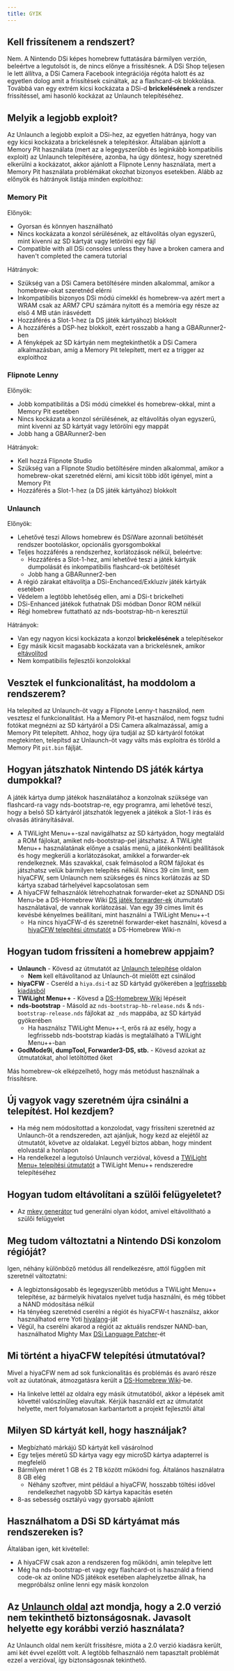 ```yaml
---
title: GYIK
---
```


## Kell frissítenem a rendszert?
Nem. A Nintendo DSi képes homebrew futtatására bármilyen verzión, beleértve a legutolsót is, de nincs előnye a frissítésnek. A DSi Shop teljesen le lett állítva, a DSi Camera Facebook integrációja régóta halott és az egyetlen dolog amit a frissítések csináltak, az a flashcard-ok blokkolása. Továbbá van egy extrém kicsi kockázata a DSi-d **brickelésének** a rendszer frissítéssel, ami hasonló kockázat az Unlaunch telepítéséhez.

## Melyik a legjobb exploit?
Az Unlaunch a legjobb exploit a DSi-hez, az egyetlen hátránya, hogy van egy kicsi kockázata a brickelésnek a telepítéskor. Általában ajánlott a Memory Pit használata (mert az a legegyszerűbb és leginkább kompatibilis exploit) az Unlaunch telepítésére, azonba, ha úgy döntesz, hogy szeretnéd elkerülni a kockázatot, akkor ajánlott a Flipnote Lenny használata, mert a Memory Pit használata problémákat okozhat bizonyos esetekben. Alább az előnyök és hátrányok listája minden exploithoz:

### Memory Pit
Előnyök:
- Gyorsan és könnyen használható
- Nincs kockázata a konzol sérülésének, az eltávolítás olyan egyszerű, mint kivenni az SD kártyát vagy letörölni egy fájl
- Compatible with all DSi consoles unless they have a broken camera and haven't completed the camera tutorial

Hátrányok:
- Szükség van a DSi Camera betöltésére minden alkalommal, amikor a homebrew-okat szeretnéd elérni
- Inkompatibilis bizonyos DSi módú címekkl és homebrew-va azért mert a WRAM csak az ARM7 CPU számára nyitott és a memória egy része az első 4 MB után írásvédett
- Hozzáférés a Slot-1-hez (a DS játék kártyához) blokkolt
- A hozzáférés a DSP-hez blokkolt, ezért rosszabb a hang a GBARunner2-ben
- A fényképek az SD kártyán nem megtekinthetők a DSi Camera alkalmazásban, amíg a Memory Pit telepített, mert ez a trigger az exploithoz

### Flipnote Lenny
Előnyök:
- Jobb kompatibilitás a DSi módú címekkel és homebrew-okkal, mint a Memory Pit esetében
- Nincs kockázata a konzol sérülésének, az eltávolítás olyan egyszerű, mint kivenni az SD kártyát vagy letörölni egy mappát
- Jobb hang a GBARunner2-ben

Hátrányok:
- Kell hozzá Flipnote Studio
- Szükség van a Flipnote Studio betöltésére minden alkalommal, amikor a homebrew-okat szeretnéd elérni, ami kicsit több időt igényel, mint a Memory Pit
- Hozzáférés a Slot-1-hez (a DS játék kártyához) blokkolt

### Unlaunch
Előnyök:
- Lehetővé teszi Allows homebrew és DSiWare azonnali betöltését rendszer bootoláskor, opcionális gyorsgombokkal
- Teljes hozzáférés a rendszerhez, korlátozások nélkül, beleértve:
   - Hozzáférés a Slot-1-hez, ami lehetővé teszi a játék kártyák dumpolását és inkompatibilis flashcard-ok betöltését
   - Jobb hang a GBARunner2-ben
- A régió zárakat eltávolítja a DSi-Enchanced/Exkluzív játék kártyák esetében
- Védelem a legtöbb lehetőség ellen, ami a DSi-t brickelheti
- DSi-Enhanced játékok futhatnak DSi módban Donor ROM nélkül
- Régi homebrew futtatható az nds-bootstrap-hb-n keresztül

Hátrányok:
- Van egy nagyon kicsi kockázata a konzol **brickelésének** a telepítésekor
- Egy másik kicsit magasabb kockázata van a brickelésnek, amikor [eltávolítod](uninstalling-unlaunch.html)
- Nem kompatibilis fejlesztői konzolokkal

## Vesztek el funkcionalitást, ha moddolom a rendszerem?
Ha telepíted az Unlaunch-öt vagy a Flipnote Lenny-t használod, nem vesztesz el funkcionalitást. Ha a Memory Pit-et használod, nem fogsz tudni fotókat megnézni az SD kártyáról a DSi Camera alkalmazással, amíg a Memory Pit telepített. Ahhoz, hogy újra tudjál az SD kártyáról fotókat megtekinten, telepítsd az Unlaunch-öt vagy válts más exploitra és töröld a Memory Pit `pit.bin` fájlját.

## Hogyan játszhatok Nintendo DS játék kártya dumpokkal?
A játék kártya dump játékok használatához a konzolnak szüksége van flashcard-ra vagy nds-bootstrap-re, egy programra, ami lehetővé teszi, hogy a belső SD kártyáról játszhatók legyenek a játékok a Slot-1 írás és olvasás átirányításával.
- A TWiLight Menu++-szal navigálhatsz az SD kártyádon, hogy megtaláld a ROM fájlokat, amiket nds-bootstrap-pel játszhatsz. A TWiLight Menu++ használatának előnye a csalás menü, a játékonkénti beállítások és hogy megkerüli a korlátozásokat, amikkel a forwarder-ek rendelkeznek. Más szavakkal, csak felmásolod a ROM fájlokat és játszhatsz velük bármilyen telepítés nélkül. Nincs 39 cím limit, sem hiyaCFW, sem Unlaunch nem szükséges és nincs korlátozás az SD kártya szabad tárhelyével kapcsolatosan sem
- A hiyaCFW felhasználók létrehozhatnak forwarder-eket az SDNAND DSi Menu-be a DS-Homebrew Wiki [DS játék forwarder-ek](https://wiki.ds-homebrew.com/ds-index/forwarders?tab=tab-dsi-sd-card) útumutató használatával, de vannak korlátozásai. Van egy 39 címes limit és kevésbé kényelmes beállítani, mint használni a TWiLight Menu++-t
   - Ha nincs hiyaCFW-d és szeretnél forwarder-eket használni, kövesd a [hiyaCFW telepítési útmutatót](https://wiki.ds-homebrew.com/hiyacfw/installing) a DS-Homebrew Wiki-n

## Hogyan tudom frissíteni a homebrew appjaim?
- **Unlaunch** - Kövesd az útmutatót az [Unlaunch telepítése](installing-unlaunch.html) oldalon
   - **Nem** kell eltávolítanod az Unlaunch-öt mielőtt ezt csinálod
- **hiyaCFW** - Cseréld a `hiya.dsi`-t az SD kártyád gyökerében a [legfrissebb kiadásból](https://github.com/RocketRobz/hiyaCFW/releases)
- **TWiLight Menu++** - Kövesd a [DS-Homebrew Wiki](https://wiki.ds-homebrew.com/twilightmenu/updating-dsi) lépéseit
- **nds-bootstrap** - Másold az `nds-bootstrap-hb-release.nds` & `nds-bootstrap-release.nds` fájlokat az `_nds` mappába, az SD kártyád gyökerében
   - Ha használsz TWiLight Menu++-t, erős rá az esély, hogy a legfrissebb nds-bootstrap kiadás is megtalálható a TWiLight Menu++-ban
- **GodMode9i, dumpTool, Forwarder3-DS, stb.** - Kövesd azokat az útmutatókat, ahol letöltötted őket

Más homebrew-ok elképzelhető, hogy más metódust használnak a frissítésre.

## Új vagyok vagy szeretném újra csinálni a telepítést. Hol kezdjem?
- Ha még nem módosítottad a konzolodat, vagy frissíteni szeretnéd az Unlaunch-öt a rendszereden, azt ajánljuk, hogy kezd az elejétől az útmutatót, követve az oldalakat. Legyél biztos abban, hogy mindent elolvastál a honlapon
- Ha rendelkezel a legutolsó Unlaunch verzióval, kövesd a [TWiLight Menu+ telepítési útmutatót](https://wiki.ds-homebrew.com/twilightmenu/installing-dsi) a TWiLight Menu++ rendszeredre telepítéséhez

## Hogyan tudom eltávolítani a szülői felügyeletet?
- Az [mkey generátor](https://mkey.salthax.org) tud generálni olyan kódot, amivel eltávolítható a szülői felügyelet

## Meg tudom változtatni a Nintendo DSi konzolom régióját?
Igen, néhány különböző metódus áll rendelkezésre, attól függően mit szeretnél változtatni:
- A legbiztonságosabb és legegyszerűbb metódus a TWiLight Menu++ telepítése, az bármelyik hivatalos nyelvet tudja használni, és még többet a NAND módosítása nélkül
- Ha tényéeg szeretnéd cserélni a régiót és hiyaCFW-t használsz, akkor használhatod erre Yoti [hiyalang](https://github.com/Yoti/cli_hiyalang/releases)-ját
- Végül, ha cserélni akarod a régiót az aktuális rendszer NAND-ban, használhatod Mighty Max [DSi Language Patcher](https://gbatemp.net/threads/release-dsi-language-patcher.582836/)-ét

## Mi történt a hiyaCFW telepítési útmutatóval?
Mivel a hiyaCFW nem ad sok funkcionalitás és problémás és avaró része volt az úutatónak, átmozgatásra került a [DS-Homebrew Wiki](https://wiki.ds-homebrew.com/hiyacfw/installing)-be.
- Ha linkelve lettél az oldalra egy másik útmutatóból, akkor a lépések amit követtél valószínűleg elavultak. Kérjük használd ezt az útmutatót helyette, mert folyamatosan karbantartott a projekt fejlesztői által

## Milyen SD kártyát kell, hogy használjak?
- Megbízható márkájú SD kártyát kell vásárolnod
- Egy teljes méretű SD kártya vagy egy microSD kártya adapterrel is megfelelő
- Bármilyen méret 1 GB és 2 TB között működni fog. Általános használatra 8 GB elég
  - Néhány szoftver, mint például a hiyaCFW, hosszabb töltési idővel rendelkezhet nagyobb SD kártya kapacitás esetén
- 8-as sebesség osztályú vagy gyorsabb ajánlott

## Használhatom a DSi SD kártyámat más rendszereken is?
Általában igen, két kivétellel:
- A hiyaCFW csak azon a rendszeren fog működni, amin telepítve lett
- Még ha nds-bootstrap-et vagy egy flashcard-ot is használd a friend code-ok az online NDS játékok esetében alaphelyzetbe állnak, ha megpróbálsz online lenni egy másik konzolon

## Az [Unlaunch oldal](https://problemkaputt.de/unlaunch.htm) azt mondja, hogy a 2.0 verzió nem tekinthető biztonságosnak. Javasolt helyette egy korábbi verzió használata?
Az Unlaunch oldal nem került frissítésre, mióta a 2.0 verzió kiadásra került, ami két évvel ezelőtt volt. A legtöbb felhasználó nem tapasztalt problémát ezzel a verzióval, így biztonságosnak tekinthető.
